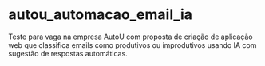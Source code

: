 # autou_automacao_email_ia
Teste para vaga na empresa AutoU com proposta de criação de aplicação web que classifica emails como produtivos ou improdutivos usando IA com sugestão de respostas automáticas.
